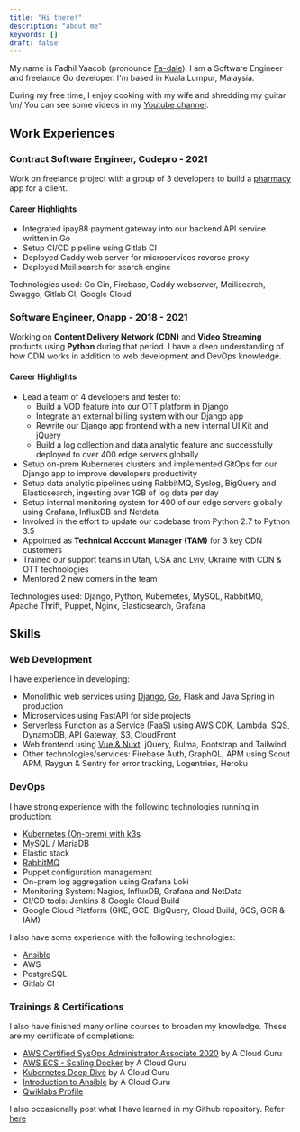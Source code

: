 ```yaml
---
title: "Hi there!"
description: "about me"
keywords: []
draft: false
---
```


My name is Fadhil Yaacob (pronounce [Fa-dale](https://www.howtopronounce.com/fadale/)). I am a Software Engineer and freelance Go developer. I'm based in Kuala Lumpur, Malaysia.

During my free time, I enjoy cooking with my wife and shredding my guitar \m/ You can see some videos in my [Youtube channel](https://www.youtube.com/user/piukul/).

## Work Experiences

### Contract Software Engineer, Codepro - 2021

Work on freelance project with a group of 3 developers to build a [pharmacy](/projects/#pharmacy-app---march---present-2021) app for a client.

#### Career Highlights

- Integrated ipay88 payment gateway into our backend API service written in Go
- Setup CI/CD pipeline using Gitlab CI
- Deployed Caddy web server for microservices reverse proxy
- Deployed Meilisearch for search engine

Technologies used: Go Gin, Firebase, Caddy webserver, Meilisearch, Swaggo, Gitlab CI, Google Cloud

### Software Engineer, Onapp - 2018 - 2021

Working on **Content Delivery Network (CDN)** and **Video Streaming** products using **Python** during that period. I have a deep understanding of how CDN works in addition to web development and DevOps knowledge. 

#### Career Highlights

- Lead a team of 4 developers and tester to:
  - Build a VOD feature into our OTT platform in Django
  - Integrate an external billing system with our Django app
  - Rewrite our Django app frontend with a new internal UI Kit and jQuery
  - Build a log collection and data analytic feature and successfully deployed to over 400 edge servers globally
- Setup on-prem Kubernetes clusters and implemented GitOps for our Django app to improve developers productivity
- Setup data analytic pipelines using RabbitMQ, Syslog, BigQuery and Elasticsearch, ingesting over 1GB of log data per day
- Setup internal monitoring system for 400 of our edge servers globally using Grafana, InfluxDB and Netdata
- Involved in the effort to update our codebase from Python 2.7 to Python 3.5
- Appointed as **Technical Account Manager (TAM)** for 3 key CDN customers
- Trained our support teams in Utah, USA and Lviv, Ukraine with CDN & OTT technologies
- Mentored 2 new comers in the team

Technologies used: Django, Python, Kubernetes, MySQL, RabbitMQ, Apache Thrift, Puppet, Nginx, Elasticsearch, Grafana

## Skills

### Web Development

I have experience in developing:

- Monolithic web services using [Django](/tags/django/), [Go](/tags/golang/), Flask and Java Spring in production
- Microservices using FastAPI for side projects
- Serverless Function as a Service (FaaS) using AWS CDK, Lambda, SQS, DynamoDB, API Gateway, S3, CloudFront
- Web frontend using [Vue & Nuxt](/tags/nuxt/), jQuery, Bulma, Bootstrap and Tailwind
- Other technologies/services: Firebase Auth, GraphQL, APM using Scout APM, Raygun & Sentry for error tracking, Logentries, Heroku

### DevOps

I have strong experience with the following technologies running in production:

- [Kubernetes (On-prem) with k3s](/tags/kubernetes/)
- MySQL / MariaDB
- Elastic stack
- [RabbitMQ](/tags/message-queue/)
- Puppet configuration management
- On-prem log aggregation using Grafana Loki
- Monitoring System: Nagios, InfluxDB, Grafana and NetData
- CI/CD tools: Jenkins & Google Cloud Build
- Google Cloud Platform (GKE, GCE, BigQuery, Cloud Build, GCS, GCR & IAM)

I also have some experience with the following technologies:

- [Ansible](https://github.com/sdil/learning/tree/master/ansible)
- AWS
- PostgreSQL
- Gitlab CI

### Trainings & Certifications

I also have finished many online courses to broaden my knowledge. These are my certificate of completions:

- [AWS Certified SysOps Administrator Associate 2020](https://verify.acloud.guru/4A968CDFC398) by A Cloud Guru
- [AWS ECS - Scaling Docker](https://verify.acloud.guru/BC648C629A48) by A Cloud Guru
- [Kubernetes Deep Dive](https://verify.acloud.guru/445E8386BBF0) by A Cloud Guru
- [Introduction to Ansible](https://verify.acloud.guru/EE90B7C9B544) by A Cloud Guru
- [Qwiklabs Profile](https://www.qwiklabs.com/public_profiles/1f3c1bdb-9425-4890-9eee-c38964c20470)

I also occasionally post what I have learned in my Github repository. Refer [here](https://github.com/sdil/learning)

